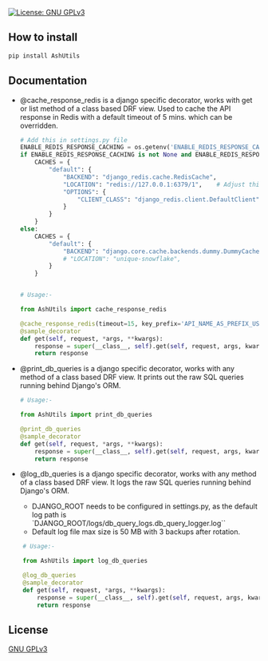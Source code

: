 [![License: GNU GPLv3](https://img.shields.io/badge/License-GPLv3-blue.svg)](https://github.com/ashfaque/AshUtils/blob/main/LICENSE)



## How to install
```sh
pip install AshUtils
```



## Documentation
- @cache_response_redis is a django specific decorator, works with get or list method of a class based DRF view. Used to cache the API response in Redis with a default timeout of 5 mins. which can be overridden.
    ```python
    # Add this in settings.py file
    ENABLE_REDIS_RESPONSE_CACHING = os.getenv('ENABLE_REDIS_RESPONSE_CACHING', None)
    if ENABLE_REDIS_RESPONSE_CACHING is not None and ENABLE_REDIS_RESPONSE_CACHING != '' and bool(int(ENABLE_REDIS_RESPONSE_CACHING)):
        CACHES = {
            "default": {
                "BACKEND": "django_redis.cache.RedisCache",
                "LOCATION": "redis://127.0.0.1:6379/1",    # Adjust this based on your Redis configuration    # "redis://username:password@127.0.0.1:6379"
                "OPTIONS": {
                    "CLIENT_CLASS": "django_redis.client.DefaultClient",
                }
            }
        }
    else:
        CACHES = {
            "default": {
                "BACKEND": "django.core.cache.backends.dummy.DummyCache",
                # "LOCATION": "unique-snowflake",
            }
        }


    # Usage:-

    from AshUtils import cache_response_redis

    @cache_response_redis(timeout=15, key_prefix='API_NAME_AS_PREFIX_USED_IN_CACHE_KEY')    # ? cache_response_redis decorator should be used only for GET API's get or list method. And it should be the top most decorator.
    @sample_decorator
    def get(self, request, *args, **kwargs):
        response = super(__class__, self).get(self, request, args, kwargs)
        return response
    ```


- @print_db_queries is a django specific decorator, works with any method of a class based DRF view. It prints out the raw SQL queries running behind Django's ORM.
    ```python
    # Usage:-

    from AshUtils import print_db_queries

    @print_db_queries
    @sample_decorator
    def get(self, request, *args, **kwargs):
        response = super(__class__, self).get(self, request, args, kwargs)
        return response
    ```


- @log_db_queries  is a django specific decorator, works with any method of a class based DRF view. It logs the raw SQL queries running behind Django's ORM.
    + DJANGO_ROOT needs to be configured in settings.py, as the default log path is `DJANGO_ROOT/logs/db_query_logs.db_query_logger.log``
    + Default log file max size is 50 MB with 3 backups after rotation.
```python
    # Usage:-

    from AshUtils import log_db_queries

    @log_db_queries
    @sample_decorator
    def get(self, request, *args, **kwargs):
        response = super(__class__, self).get(self, request, args, kwargs)
        return response
```



## License
[GNU GPLv3](LICENSE)
